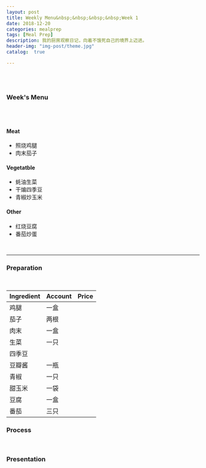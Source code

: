 ```yaml
---
layout: post
title: Weekly Menu&nbsp;&nbsp;&nbsp;&nbsp;Week 1
date: 2018-12-20
categories: mealprep
tags: [Meal Prep]
description: 我的厨房观察日记，向着不饿死自己的境界上迈进。
header-img: "img-post/theme.jpg"
catalog:  true

---
```


 <br />
 <br />
    

### Week's Menu
<br />
<br />

#### Meat
* 照烧鸡腿
* 肉末茄子
#### Vegetatble
* 蚝油生菜
* 干煸四季豆
* 青椒炒玉米
#### Other
* 红烧豆腐
* 番茄炒蛋


<br />

- - -

### Preparation
<br />

|Ingredient|Account|Price|
| --- | --- | --- |
|鸡腿|一盒||
|茄子|两根||
|肉末|一盒||
|生菜|一只||
|四季豆|||
|豆瓣酱|一瓶||
|青椒|一只||
|甜玉米|一袋||
|豆腐|一盒||
|番茄|三只||


### Process
<br />


### Presentation
<br />

